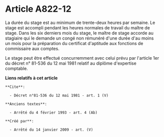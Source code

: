 # Article A822-12

La durée du stage est au minimum de trente-deux heures par semaine. Le stage est accompli pendant les heures normales de
travail du maître de stage. Dans les six derniers mois du stage, le maître de stage accorde au stagiaire qui le demande un
congé non rémunéré d'une durée d'au moins un mois pour la préparation du certificat d'aptitude aux fonctions de commissaire
aux comptes. 

Le stage peut être effectué concurremment avec celui prévu par l'article 1er du décret n° 81-536 du 12 mai 1981 relatif au
diplôme d'expertise comptable.

**Liens relatifs à cet article**

	**Cite**:

	  - Décret n°81-536 du 12 mai 1981 - art. 1 (V)

	**Anciens textes**:

	  - Arrêté du 4 février 1993 - art. 4 (Ab)

	**Créé par**:

	  - Arrêté du 14 janvier 2009 - art. (V)
